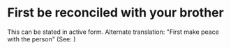 
# First be reconciled with your brother
This can be stated in active form. Alternate translation: "First make peace with the person" (See: )